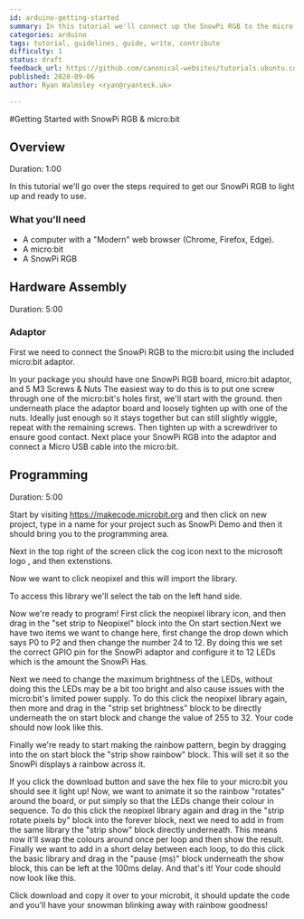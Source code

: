 ```yaml
---
id: arduino-getting-started
summary: In this tutorial we'll connect up the SnowPi RGB to the micro:bit and getting it to light up.
categories: arduino
tags: tutorial, guidelines, guide, write, contribute
difficulty: 1
status: draft
feedback_url: https://github.com/canonical-websites/tutorials.ubuntu.com/issues
published: 2020-09-06
author: Ryan Walmsley <ryan@ryanteck.uk>

---
```


#Getting Started with SnowPi RGB & micro:bit


## Overview
Duration: 1:00

In this tutorial we'll go over the steps required to get our SnowPi RGB to light up and ready to use.

### What you'll need

* A computer with a "Modern" web browser (Chrome, Firefox, Edge).
* A micro:bit
* A SnowPi RGB


## Hardware Assembly
Duration: 5:00

### Adaptor
First we need to connect the SnowPi RGB to the micro:bit using the included micro:bit adaptor.

In your package you should have one SnowPi RGB board, micro:bit adaptor, and 5 M3 Screws & Nuts
The easiest way to do this is to put one screw through one of the micro:bit's holes first, we'll start with the ground. then underneath place the adaptor board and loosely tighten up with one of the nuts.
Ideally just enough so it stays together but can still slightly wiggle, repeat with the remaining screws. Then tighten up with a screwdriver to ensure good contact.
Next place your SnowPi RGB into the adaptor and connect a Micro USB cable into the micro:bit.


## Programming
Duration: 5:00

Start by visiting https://makecode.microbit.org and then click on new project, type in a name for your project such as SnowPi Demo and then it should bring you to the programming area.

 Next in the top right of the screen click the cog icon next to the microsoft logo , and then extenstions.

Now we want to click neopixel and this will import the library.

To access this library we'll select the tab on the left hand side.

Now we're ready to program!
First click the neopixel library icon, and then drag in the "set strip to Neopixel" block into the On start section.Next we have two items we want to change here, first change the drop down which says P0 to P2 and then change the number 24 to 12. By doing this we set the correct GPIO pin for the SnowPi adaptor and configure it to 12 LEDs which is the amount the SnowPi Has.

Next we need to change the maximum brightness of the LEDs, without doing this the LEDs may be a bit too bright and also cause issues with the micro:bit's limited power supply.
To do this click the neopixel library again, then more and drag in the "strip set brightness" block to be directly underneath the on start block and change the value of 255 to 32. Your code should now look like this.

Finally we're ready to start making the rainbow pattern, begin by dragging into the on start block the "strip show rainbow" block. This will set it so the SnowPi displays a rainbow across it.

If you click the download button and save the hex file to your micro:bit you should see it light up!
Now, we want to animate it so the rainbow "rotates" around the board, or put simply so that the LEDs change their colour in sequence.
To do this click the neopixel library again and drag in the "strip rotate pixels by" block into the forever block, next we need to add in from the same library the "strip show" block directly underneath. This means now it'll swap the colours around once per loop and then show the result.
Finally we want to add in a short delay between each loop, to do this click the basic library and drag in the "pause (ms)" block underneath the show block, this can be left at the 100ms delay.
And that's it! Your code should now look like this.

Click download and copy it over to your microbit, it should update the code and you'll have your snowman blinking away with rainbow goodness!
